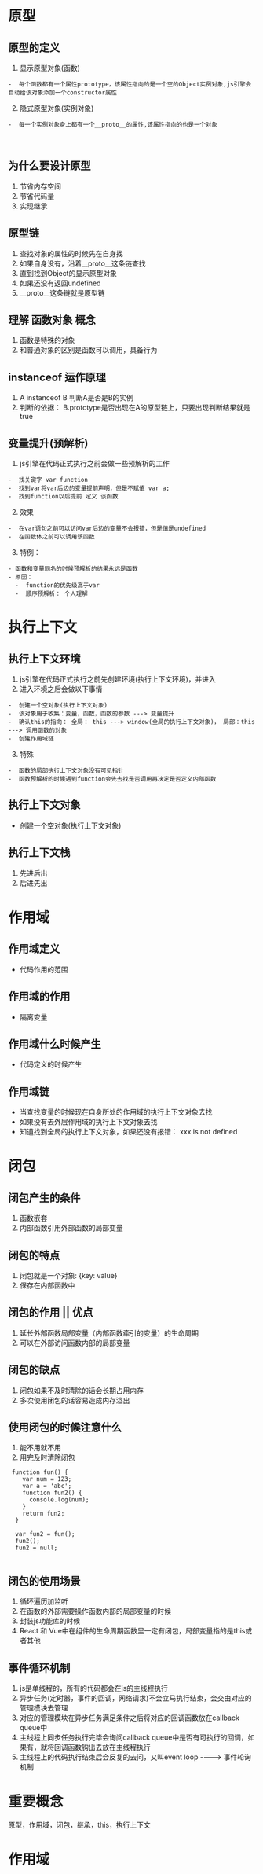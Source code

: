 # 原型
## 原型的定义
  1. 显示原型对象(函数)

    -  每个函数都有一个属性prototype，该属性指向的是一个空的Object实例对象,js引擎会自动给该对象添加一个constructor属性
  2. 隐式原型对象(实例对象)

    -  每一个实例对象身上都有一个__proto__的属性,该属性指向的也是一个对象


​    
## 为什么要设计原型
  1. 节省内存空间
  2. 节省代码量
  3. 实现继承


## 原型链
  1. 查找对象的属性的时候先在自身找
  2. 如果自身没有，沿着__proto__这条链查找
  3. 直到找到Object的显示原型对象
  4. 如果还没有返回undefined
  5. __proto__这条链就是原型链

## 理解 函数对象 概念
  1. 函数是特殊的对象
  2. 和普通对象的区别是函数可以调用，具备行为


## instanceof 运作原理
  1. A instanceof B 判断A是否是B的实例
  2. 判断的依据： B.prototype是否出现在A的原型链上，只要出现判断结果就是true


## 变量提升(预解析)
  1. js引擎在代码正式执行之前会做一些预解析的工作

    -  找关键字 var function
    -  找到var将var后边的变量提前声明，但是不赋值 var a;
    -  找到function以后提前 定义 该函数
  2. 效果

    -  在var语句之前可以访问var后边的变量不会报错，但是值是undefined
    -  在函数体之前可以调用该函数
  3. 特例：

    - 函数和变量同名的时候预解析的结果永远是函数
    - 原因： 
      -  function的优先级高于var
      -  顺序预解析： 个人理解

# 执行上下文 
## 执行上下文环境
  1. js引擎在代码正式执行之前先创建环境(执行上下文环境)，并进入
  2. 进入环境之后会做以下事情

    -  创建一个空对象(执行上下文对象)
    -  该对象用于收集：变量，函数，函数的参数 ---> 变量提升
    -  确认this的指向： 全局： this ---> window(全局的执行上下文对象)， 局部：this ---> 调用函数的对象
    -  创建作用域链

  3. 特殊

    -  函数的局部执行上下文对象没有可见指针
    -  函数预解析的时候遇到function会先去找是否调用再决定是否定义内部函数


## 执行上下文对象
  -  创建一个空对象(执行上下文对象)

## 执行上下文栈
  1. 先进后出
  2. 后进先出

  

# 作用域
## 作用域定义
  -  代码作用的范围
## 作用域的作用
  -  隔离变量
## 作用域什么时候产生
  -  代码定义的时候产生

## 作用域链
  -  当查找变量的时候现在自身所处的作用域的执行上下文对象去找
  -  如果没有去外层作用域的执行上下文对象去找
  -  知道找到全局的执行上下文对象，如果还没有报错： xxx is not defined

  

# 闭包
## 闭包产生的条件
  1. 函数嵌套
  2. 内部函数引用外部函数的局部变量

## 闭包的特点
  1. 闭包就是一个对象: {key: value}
  2. 保存在内部函数中

## 闭包的作用 || 优点
  1. 延长外部函数局部变量（内部函数牵引的变量）的生命周期
  2. 可以在外部访问函数内部的局部变量
## 闭包的缺点
  1. 闭包如果不及时清除的话会长期占用内存
  2. 多次使用闭包的话容易造成内存溢出
## 使用闭包的时候注意什么
  1. 能不用就不用
  2. 用完及时清除闭包
  ```
   function fun() {
      var num = 123;
      var a = 'abc';
      function fun2() {
        console.log(num);
      }
      return fun2;
    }
  
    var fun2 = fun();
    fun2();
    fun2 = null;
    
  ```

## 闭包的使用场景
  1. 循环遍历加监听
  2. 在函数的外部需要操作函数内部的局部变量的时候
  3. 封装js功能库的时候
  4. React 和 Vue中在组件的生命周期函数里一定有闭包，局部变量指的是this或者其他


## 事件循环机制
  1. js是单线程的，所有的代码都会在js的主线程执行
  2. 异步任务(定时器，事件的回调，网络请求)不会立马执行结束，会交由对应的管理模块去管理
  3. 对应的管理模块在异步任务满足条件之后将对应的回调函数放在callback queue中
  4. 主线程上同步任务执行完毕会询问callback queue中是否有可执行的回调，如果有，就将回调函数钩出去放在主线程执行
  5. 主线程上的代码执行结束后会反复的去问，又叫event loop ----> 事件轮询机制

  


# 重要概念
  原型，作用域，闭包，继承，this，执行上下文
  # 作用域
